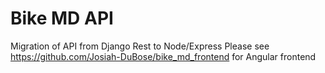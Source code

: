 # Bike MD API

Migration of API from Django Rest to Node/Express
Please see https://github.com/Josiah-DuBose/bike_md_frontend for Angular frontend 